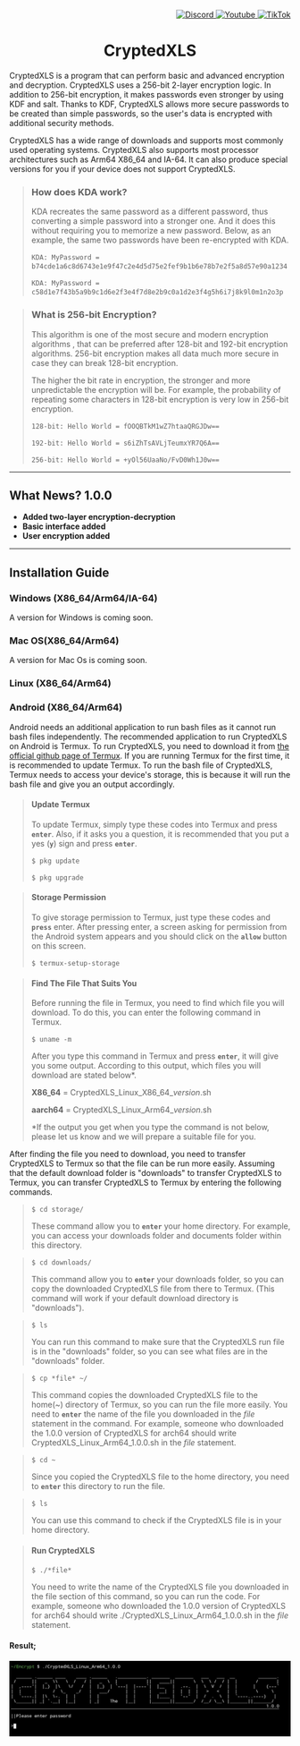 <div>
 <a href="https://en.wikipedia.org/wiki/C%2B%2B" target="_blank">
  <img src="https://img.shields.io/badge/c++-%2300599C.svg?style=flat&logo=c%2B%2B&logoColor=white" alt="">
 </a>
</div>

<div align="right">
 <a href="https://discord.gg/https://discord.com/invite/TBuwBscZms" target="_blank">
  <img src="https://img.shields.io/badge/Discord-%237289DA.svg?logo=discord&logoColor=white" alt="Discord">
 </a>
 
 <a href="https://youtube.com/@the_0fficial?si=cQCZenEoYYg8pbG6" target="_blank">
  <img src="https://img.shields.io/badge/YouTube-%23FF0000.svg?logo=YouTube&logoColor=white" alt="Youtube">
 </a>
 
 <a href="https://tiktok.com/@the_0fficial?_t=8ctEEWdngf7&_r=1" target="_blank">
  <img src="https://img.shields.io/badge/TikTok-%23000000.svg?logo=TikTok&logoColor=white" alt="TikTok">
 </a>
</div> 

<h1 align=center> CryptedXLS </h1>

 CryptedXLS is a program that can perform basic and advanced encryption and decryption. CryptedXLS uses a 256-bit 2-layer encryption logic. In addition to 256-bit encryption, it makes passwords even stronger by using KDF and salt. Thanks to KDF, CryptedXLS allows more secure passwords to be created than simple passwords, so the user's data is encrypted with additional security methods. 

 CryptedXLS has a wide range of downloads and supports most commonly used operating systems. CryptedXLS also supports most processor architectures such as Arm64 X86_64 and IA-64. It can also produce special versions for you if your device does not support CryptedXLS.

> ### How does KDA work?
>  KDA recreates the same password as a different password, thus  converting a simple password into a stronger one. And it does this  without requiring you to memorize a new password. Below, as an example, the same two passwords have been re-encrypted with KDA.
> ```text
> KDA: MyPassword = b74cde1a6c8d6743e1e9f47c2e4d5d75e2fef9b1b6e78b7e2f5a8d57e90a1234
> ```
> ```text
> KDA: MyPassword = c58d1e7f43b5a9b9c1d6e2f3e4f7d8e2b9c0a1d2e3f4g5h6i7j8k9l0m1n2o3p
> ```

> ### What is 256-bit Encryption?
>  This algorithm is one of the most secure and modern encryption algorithms , that can be preferred after 128-bit and 192-bit encryption algorithms. 256-bit encryption makes all data much more secure in case they can break 128-bit encryption.
> 
>  The higher the bit rate in encryption, the stronger and more unpredictable the encryption will be. For example, the probability of repeating some characters in 128-bit encryption is very low in 256-bit encryption.
> ```text
> 128-bit: Hello World = fOOQBTkM1wZ7htaaQRGJDw==
> ```
> ```text
> 192-bit: Hello World = s6iZhTsAVLjTeumxYR7Q6A==
> ```
> ```text
> 256-bit: Hello World = +yOl56UaaNo/FvD0Wh1J0w==
> ```

***
 
## What News? 1.0.0
- **Added two-layer encryption-decryption**
- **Basic interface added**
- **User encryption added**

***

## Installation Guide
### Windows (X86_64/Arm64/IA-64)
A version for Windows is coming soon.

### Mac OS(X86_64/Arm64)
A version for Mac Os is coming soon.

### Linux (X86_64/Arm64)

### Android (X86_64/Arm64)

 Android needs an additional application to run bash files as it cannot run bash files independently. The recommended application to run CryptedXLS on Android is Termux. To run CryptedXLS, you need to download it from [the official github page of Termux](https://github.com/termux/termux-app). If you are running Termux for the first time, it is recommended to update Termux. To run the bash file of CryptedXLS, Termux needs to access your device's storage, this is because it will run the bash file and give you an output accordingly.

> #### Update Termux
> To update Termux, simply type these codes into Termux and press **`enter`**. Also, if it asks you a question, it is recommended that you put a yes (**`y`**) sign and press **`enter`**.
> ```console
> $ pkg update
> ```
> ```console
> $ pkg upgrade
> ```

> #### Storage Permission
> To give storage permission to Termux, just type these codes and **`press`** enter. After pressing enter, a screen asking for permission from the Android system appears and you should click on the **`allow`** button on this screen.
> ```console
> $ termux-setup-storage
> ```

> #### Find The File That Suits You
> Before running the file in Termux, you need to find which file you will download. To do this, you can enter the following command in Termux.
> ```console
> $ uname -m
> ```
> After you type this command in Termux and press **`enter`**, it will give you some output. According to this output, which files you will download are stated below*.
> 
> **X86_64** = CryptedXLS_Linux_X86_64_*version*.sh
> 
> **aarch64** = CryptedXLS_Linux_Arm64_*version*.sh
> 
> *If the output you get when you type the command is not below, please let us know and we will prepare a suitable file for you.

 After finding the file you need to download, you need to transfer CryptedXLS to Termux so that the file can be run more easily. Assuming that the default download folder is "downloads" to transfer CryptedXLS to Termux, you can transfer CryptedXLS to Termux by entering the following commands.
> ```console
> $ cd storage/
> ```
> These command allow you to **`enter`** your home directory. For example, you can access your downloads folder and documents folder within this directory.

> ```console
> $ cd downloads/
> ```
> This command allow you to **`enter`** your downloads folder, so you can copy the downloaded CryptedXLS file from there to Termux. (This command will work if your default download directory is "downloads").

> ```console
> $ ls
> ```
> You can run this command to make sure that the CryptedXLS run file is in the "downloads" folder, so you can see what files are in the "downloads" folder.

> ```console
> $ cp *file* ~/
> ```
> This command copies the downloaded CryptedXLS file to the home(~) directory of Termux, so you can run the file more easily. You need to **`enter`** the name of the file you downloaded in the *file* statement in the command. For example, someone who downloaded the 1.0.0 version of CryptedXLS for arch64 should write CryptedXLS_Linux_Arm64_1.0.0.sh in the *file* statement.

> ```console
> $ cd ~
> ```
> Since you copied the CryptedXLS file to the home directory, you need to **`enter`** this directory to run the file.

> ```console
> $ ls
> ```
> You can use this command to check if the CryptedXLS file is in your home directory.

> #### Run CryptedXLS
> ```console
> $ ./*file*
> ```
> You need to write the name of the CryptedXLS file you downloaded in the file section of this command, so you can run the code. For example, someone who downloaded the 1.0.0 version of CryptedXLS for arch64 should write ./CryptedXLS_Linux_Arm64_1.0.0.sh in the *file* statement.

#### Result;
![Result img](/.github/Result_Termux.jpg)
